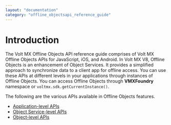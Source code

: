 ```yaml
---
layout: "documentation"
category: "offline_objectsapi_reference_guide"
---
```



Introduction
============

The Volt MX Offline Objects API reference guide comprises of Volt MX Offline Objects APIs for JavaScript, iOS, and Android. In Volt MX V8, Offline Objects is an enhancement of Object Services. It provides a simplified approach to synchronize data to a client app for offline access. You can use these APIs at different levels in your applications through instances of Offline Objects. You can access Offline Objects through **VMXFoundry** namespace or `voltmx.sdk.getCurrentInstance()`.

The following are the various APIs available in Offline Objects features.

*   [Application-level APIs](Application_Level_APIs.html)
*   [Object Service-level APIs](Object_Service_Level.html)
*   [Object-level APIs](Object_Level.html)
